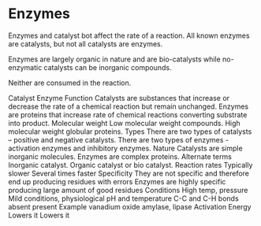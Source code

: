 # Enzymes

Enzymes and catalyst bot affect the rate of a reaction. All known enzymes are catalysts, but not all catalysts are enzymes.

Enzymes are largely organic in nature and are bio-catalysts while no-enzymatic catalysts can be inorganic compounds.

Neither are consumed in the reaction.

Catalyst	Enzyme
Function	Catalysts are substances that increase or decrease the rate of a chemical reaction but remain unchanged.	Enzymes are proteins that increase rate of chemical reactions converting substrate into product.
Molecular weight	Low molecular weight compounds.	High molecular weight globular proteins.
Types	There are two types of catalysts – positive and negative catalysts.	There are two types of enzymes - activation enzymes and inhibitory enzymes.
Nature	Catalysts are simple inorganic molecules.	Enzymes are complex proteins.
Alternate terms	Inorganic catalyst.	Organic catalyst or bio catalyst.
Reaction rates	Typically slower	Several times faster
Specificity	They are not specific and therefore end up producing residues with errors	Enzymes are highly specific producing large amount of good residues
Conditions	High temp, pressure	Mild conditions, physiological pH and temperature
C-C and C-H bonds	absent	present
Example	vanadium oxide	amylase, lipase
Activation Energy	Lowers it	Lowers it